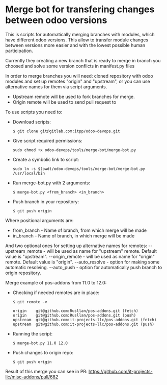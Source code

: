 Merge bot for transfering changes between odoo versions 
=======================================================

This is scripts for automatically merging branches with modules, which have different odoo versions. This allow to transfer module changes between versions more easier and with the lowest possible human participation.

Currently they creating a new branch that is ready to merge in branch you choosed and solve some version conflicts in manifest.py files

In order to merge branches you will need: cloned repository with odoo modules and set up remotes "origin" and "upstream", or you can use alternative names for them via script arguments.

* Upstream remote will be used to fork branches for merge.
* Origin remote will be used to send pull request to

To use scripts you need to:

* Download scripts:

      $ git clone git@gitlab.com:itpp/odoo-devops.git 

* Give script required permissions: 

      sudo chmod +x odoo-devops/tools/merge-bot/merge-bot.py
      
* Create a symbolic link to script:

      sudo ln -s $(pwd)/odoo-devops/tools/merge-bot/merge-bot.py /usr/local/bin

* Run merge-bot.py with 2 arguments:

      $ merge-bot.py <from_branch> <in_branch>

* Push branch in your repository:

      $ git push origin
      
Where positional arguments are:
* from_branch - Name of branch, from which merge will be made
* in_branch - Name of branch, in which merge will be made

And two optional ones for setting up alternative names for remotes:
--upstream_remote - will be used as name for "upstream" remote. Default value is "upstream".
--origin_remote - will be used as name for "origin" remote. Default value is "origin".
--auto_resolve - option for making some automatic resolving.
--auto_push - option for automatically push branch to origin repository.

Merge example of pos-addons from 11.0 to 12.0:

* Checking if needed remotes are in place:

      $ git remote -v

      origin	git@github.com:Rusllan/pos-addons.git (fetch)
      origin	git@github.com:Rusllan/pos-addons.git (push)
      upstream	git@github.com:it-projects-llc/pos-addons.git (fetch)
      upstream	git@github.com:it-projects-llc/pos-addons.git (push)

* Running the script: 

      $ merge-bot.py 11.0 12.0
      
* Push changes to origin repo:

      $ git push origin
      
Result of this merge you can see in PR: https://github.com/it-projects-llc/misc-addons/pull/682 
